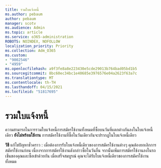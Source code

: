 ```yaml
---
title: รวมใบแจ้งหนี้
ms.author: pebaum
author: pebaum
manager: scotv
ms.audience: Admin
ms.topic: article
ms.service: o365-administration
ROBOTS: NOINDEX, NOFOLLOW
localization_priority: Priority
ms.collection: Adm_O365
ms.custom:
- "9002546"
- "4959"
ms.openlocfilehash: a9f3fe8a8e223430e5cde29013b764bad05bd1b5
ms.sourcegitcommit: 8bc60ec34bc1e40685e3976576e04a2623f63a7c
ms.translationtype: MT
ms.contentlocale: th-TH
ms.lasthandoff: 04/15/2021
ms.locfileid: "51817695"
---
```

# <a name="combine-invoices"></a>รวมใบแจ้งหนี้

ความสามารถในการรวมใบแจ้งหนี้การสมัครใช้งานทั้งหมดที่ซื้อบนวันที่แตกต่างกันลงในใบแจ้งหนี้เดียว **ยังไม่พร้อมใช้งาน** การสมัครใช้งานที่ซื้อในวันเดียวกันจะปรากฏในใบแจ้งหนี้เดียว

**วิธี** แก้ไขปัญหาชั่วคราว : เมื่อต้องการรับใบแจ้งหนี้เดียวของการสมัครใช้งานต่างๆ คุณต้องยกเลิกการสมัครใช้งานก่อน เนื่องจากการสมัครใช้งานดังกล่าวซื้อในวันอื่น จากนั้นเพิ่มการสมัครใช้งานลงในรถเข็นของคุณและซื้อเข้าด้วยกัน เมื่อเสร็จสมบูรณ์ คุณจะได้รับใบแจ้งหนี้เดียวของการสมัครใช้งานทั้งหมด
